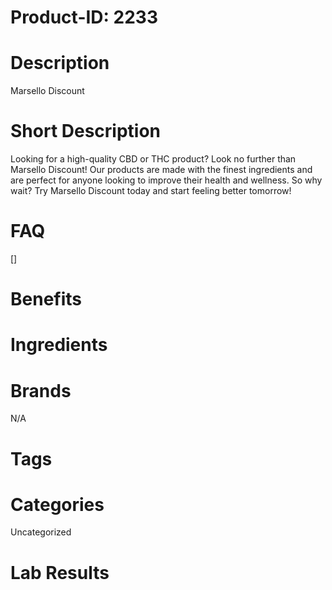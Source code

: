 # Product-ID: 2233

# Description

<p>Marsello Discount</p>


# Short Description

<p>Looking for a high-quality CBD or THC product? Look no further than Marsello Discount! Our products are made with the finest ingredients and are perfect for anyone looking to improve their health and wellness. So why wait? Try Marsello Discount today and start feeling better tomorrow!</p>


# FAQ
[]

# Benefits



# Ingredients



# Brands

N/A

# Tags



# Categories

Uncategorized

# Lab Results
